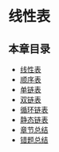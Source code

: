 # 线性表

## 本章目录

* [线性表](Doc_1_0_线性表.md)
* [顺序表](Doc_1_1_顺序表.md)
* [单链表](Doc_1_2_单链表.md)
* [双链表](Doc_1_3_双链表.md)
* [循环链表](Doc_1_4_循环链表.md)
* [静态链表](Doc_1_5_静态链表.md)
* [章节总结](Doc_1_6_章节总结.md)
* [错题总结](Doc_1_7错题总结.md)


<!-- 评论模块，不可删除 -->
<Vssue  />
